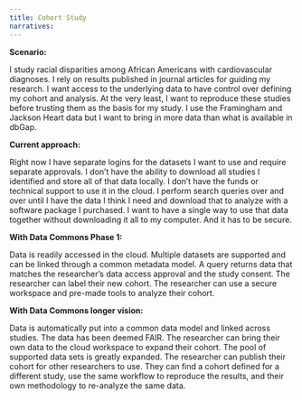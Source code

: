 ```yaml
---
title: Cohort Study
narratives:
---
```


**Scenario:**

I study racial disparities among African Americans with cardiovascular
diagnoses. I rely on results published in journal articles for guiding
my research. I want access to the underlying data to have control over
defining my cohort and analysis. At the very least, I want to
reproduce these studies before trusting them as the basis for my
study. I use the Framingham and Jackson Heart data but I want to bring
in more data than what is available in dbGap.

**Current approach:**

Right now I have separate logins for the datasets I want to use and
require separate approvals. I don’t have the ability to download all
studies I identified and store all of that data locally. I don’t have
the funds or technical support to use it in the cloud. I perform
search queries over and over until I have the data I think I need and
download that to analyze with a software package I purchased. I want
to have a single way to use that data together without downloading it
all to my computer. And it has to be secure.

**With Data Commons Phase 1:**

Data is readily accessed in the cloud. Multiple datasets are supported
and can be linked through a common metadata model. A query returns
data that matches the researcher’s data access approval and the study
consent. The researcher can label their new cohort. The researcher can
use a secure workspace and pre-made tools to analyze their cohort.

**With Data Commons longer vision:**

Data is automatically put into a common data model and linked across
studies. The data has been deemed FAIR. The researcher can bring their
own data to the cloud workspace to expand their cohort. The pool of
supported data sets is greatly expanded. The researcher can publish
their cohort for other researchers to use. They can find a cohort
defined for a different study, use the same workflow to reproduce the
results, and their own methodology to re-analyze the same data.

